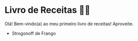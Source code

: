 # Livro de Receitas :woman_cook:



Olá! Bem-vindo(a) ao meu primeiro livro de receitas! Aproveite.

* Strogonoff de Frango
